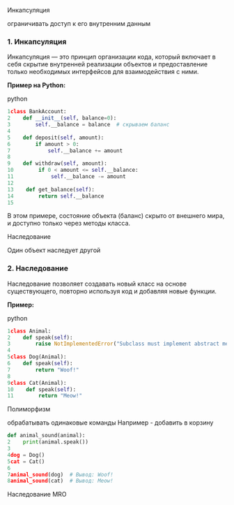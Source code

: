 Инкапсуляция

ограничивать доступ к его внутренним данным

### 1. Инкапсуляция

Инкапсуляция — это принцип организации кода, который включает в себя скрытие внутренней реализации объектов и предоставление только необходимых интерфейсов для взаимодействия с ними.

**Пример на Python:**

python

```python
1class BankAccount:
2    def __init__(self, balance=0):
3        self.__balance = balance  # скрываем баланс
4
5    def deposit(self, amount):
6        if amount > 0:
7            self.__balance += amount
8
9    def withdraw(self, amount):
10        if 0 < amount <= self.__balance:
11            self.__balance -= amount
12
13    def get_balance(self):
14        return self.__balance
15
```

В этом примере, состояние объекта (баланс) скрыто от внешнего мира, и доступно только через методы класса.




Наследование

Один объект наследует другой

### 2. Наследование

Наследование позволяет создавать новый класс на основе существующего, повторно используя код и добавляя новые функции.

**Пример:**

python

```python
1class Animal:
2    def speak(self):
3        raise NotImplementedError("Subclass must implement abstract method")
4
5class Dog(Animal):
6    def speak(self):
7        return "Woof!"
8
9class Cat(Animal):
10    def speak(self):
11        return "Meow!"
```


Полиморфизм


обрабатывать одинаковые команды
Например - добавить в корзину

```python
def animal_sound(animal):
2    print(animal.speak())
3
4dog = Dog()
5cat = Cat()
6
7animal_sound(dog)  # Вывод: Woof!
8animal_sound(cat)  # Вывод: Meow!
```


Наследование 
MRO
